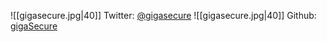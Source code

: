 ![[gigasecure.jpg|40]] Twitter: [@gigasecure](https://twitter.com/gigasecure)
![[gigasecure.jpg|40]] Github: [gigaSecure](https://github.com/gigaSecure)